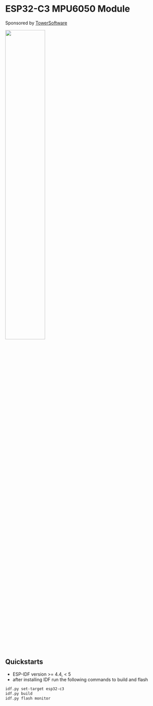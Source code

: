 # ESP32-C3 MPU6050 Module

Sponsored by [TowerSoftware](http://www.towersoftwareltd.com/)

<img src="https://raw.githubusercontent.com/hotteshen/esp32c3-mpu6050/master/doc/pcba.png" style="width: 50%">


## Quickstarts

* ESP-IDF version >= 4.4, < 5
* after installing IDF run the following commands to build and flash

```sh
idf.py set-target esp32-c3
idf.py build
idf.py flash monitor
```
